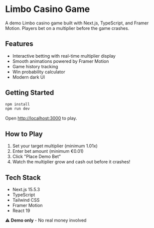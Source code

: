 # Limbo Casino Game

A demo Limbo casino game built with Next.js, TypeScript, and Framer Motion. Players bet on a multiplier before the game crashes.

## Features

- Interactive betting with real-time multiplier display
- Smooth animations powered by Framer Motion
- Game history tracking
- Win probability calculator
- Modern dark UI

## Getting Started

```bash
npm install
npm run dev
```

Open [http://localhost:3000](http://localhost:3000) to play.

## How to Play

1. Set your target multiplier (minimum 1.01x)
2. Enter bet amount (minimum €0.01)
3. Click "Place Demo Bet"
4. Watch the multiplier grow and cash out before it crashes!

## Tech Stack

- Next.js 15.5.3
- TypeScript
- Tailwind CSS
- Framer Motion
- React 19

⚠️ **Demo only** - No real money involved
